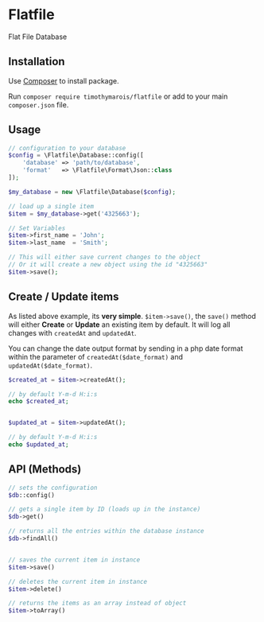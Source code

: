 # Flatfile
Flat File Database


## Installation

Use [Composer](http://getcomposer.org/) to install package.

Run `composer require timothymarois/flatfile` or add to your main `composer.json` file.


## Usage

```php
// configuration to your database
$config = \Flatfile\Database::config([
    'database' => 'path/to/database',
    'format'   => \Flatfile\Format\Json::class
]);

$my_database = new \Flatfile\Database($config);

// load up a single item
$item = $my_database->get('4325663');

// Set Variables
$item->first_name = 'John';
$item->last_name  = 'Smith';

// This will either save current changes to the object
// Or it will create a new object using the id "4325663"
$item->save();
```


## Create / Update items

As listed above example, its **very simple**. `$item->save()`, the `save()` method will either **Create** or **Update** an existing item by default. It will log all changes with `createdAt` and `updatedAt`.

You can change the date output format by sending in a php date format within the parameter of  `createdAt($date_format)` and `updatedAt($date_format)`.

```php
$created_at = $item->createdAt();

// by default Y-m-d H:i:s
echo $created_at;


$updated_at = $item->updatedAt();

// by default Y-m-d H:i:s
echo $updated_at;
```


## API (Methods)

```php
// sets the configuration
$db::config()

// gets a single item by ID (loads up in the instance)
$db->get()

// returns all the entries within the database instance
$db->findAll()


// saves the current item in instance
$item->save()

// deletes the current item in instance
$item->delete()

// returns the items as an array instead of object
$item->toArray()
```
